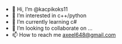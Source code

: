 - 👋 Hi, I’m @kacpikoks11
- 👀 I’m interested in c++/python
- 🌱 I’m currently learning c#
- 💞️ I’m looking to collaborate on ...
- 📫 How to reach me axeel648@gmail.com

<!---
kacpikoks11/kacpikoks11 is a ✨ special ✨ repository because its `README.md` (this file) appears on your GitHub profile.
You can click the Preview link to take a look at your changes.
--->

